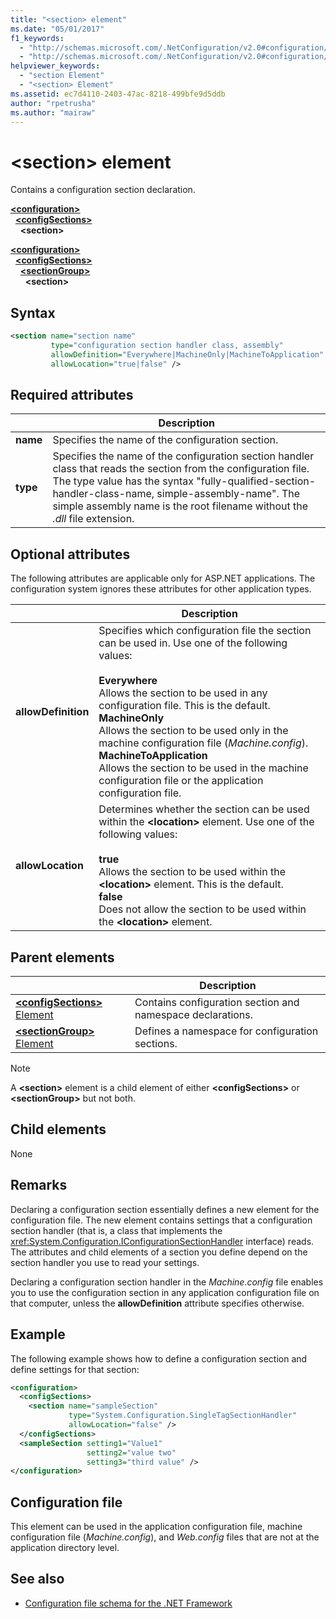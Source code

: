 ```yaml
---
title: "<section> element"
ms.date: "05/01/2017"
f1_keywords: 
  - "http://schemas.microsoft.com/.NetConfiguration/v2.0#configuration/configSections/section"
  - "http://schemas.microsoft.com/.NetConfiguration/v2.0#configuration/configSections/sectionGroup/section"
helpviewer_keywords: 
  - "section Element"
  - "<section> Element"
ms.assetid: ec7d4110-2403-47ac-8218-499bfe9d5ddb
author: "rpetrusha"
ms.author: "mairaw"
---
```


# \<section> element

Contains a configuration section declaration.

[**\<configuration>**](configuration-element.md)   
&nbsp;&nbsp;[**\<configSections>**](configsections-element-for-configuration.md)   
&nbsp;&nbsp;&nbsp;&nbsp;**\<section>**

[**\<configuration>**](configuration-element.md)   
&nbsp;&nbsp;[**\<configSections>**](configsections-element-for-configuration.md)   
&nbsp;&nbsp;&nbsp;&nbsp;[**\<sectionGroup>**](sectiongroup-element-for-configsections.md)   
&nbsp;&nbsp;&nbsp;&nbsp;&nbsp;&nbsp;**\<section>**

## Syntax

```xml
<section name="section name"
         type="configuration section handler class, assembly"
         allowDefinition="Everywhere|MachineOnly|MachineToApplication" 
         allowLocation="true|false" />
```

## Required attributes

|           | Description |
| --------- | ----------- |
| **name**  | Specifies the name of the configuration section. |
| **type**  | Specifies the name of the configuration section handler class that reads the section from the configuration file. The type value has the syntax "fully-qualified-section-handler-class-name, simple-assembly-name". The simple assembly name is the root filename without the *.dll* file extension. |

## Optional attributes

The following attributes are applicable only for ASP.NET applications. The configuration system ignores these attributes for other application types.

|                     | Description |
| ------------------- | ----------- |
| **allowDefinition** | Specifies which configuration file the section can be used in. Use one of the following values:<br><br>**Everywhere**<br>Allows the section to be used in any configuration file. This is the default.<br>**MachineOnly**<br>Allows the section to be used only in the machine configuration file (*Machine.config*).<br>**MachineToApplication**<br>Allows the section to be used in the machine configuration file or the application configuration file. |
| **allowLocation**   | Determines whether the section can be used within the **\<location>** element. Use one of the following values:<br><br>**true**<br>Allows the section to be used within the **\<location>** element. This is the default.<br>**false**<br>Does not allow the section to be used within the **\<location>** element. |

## Parent elements

|     | Description |
| --- | ----------- |
| [**\<configSections>** Element](configsections-element-for-configuration.md) | Contains configuration section and namespace declarations. |
| [**\<sectionGroup>** Element](sectiongroup-element-for-configsections.md) | Defines a namespace for configuration sections. |

> [!NOTE]
> A **\<section>** element is a child element of either **\<configSections>** or **\<sectionGroup>** but not both.

## Child elements

None

## Remarks

Declaring a configuration section essentially defines a new element for the configuration file. The new element contains settings that a configuration section handler (that is, a class that implements the <xref:System.Configuration.IConfigurationSectionHandler> interface) reads. The attributes and child elements of a section you define depend on the section handler you use to read your settings.

Declaring a configuration section handler in the *Machine.config* file enables you to use the configuration section in any application configuration file on that computer, unless the **allowDefinition** attribute specifies otherwise.

## Example

The following example shows how to define a configuration section and define settings for that section:

```xml
<configuration>
  <configSections>
    <section name="sampleSection"
             type="System.Configuration.SingleTagSectionHandler" 
             allowLocation="false" />
  </configSections>
  <sampleSection setting1="Value1" 
                 setting2="value two" 
                 setting3="third value" />
</configuration>
```

## Configuration file

This element can be used in the application configuration file, machine configuration file (*Machine.config*), and *Web.config* files that are not at the application directory level.

## See also

- [Configuration file schema for the .NET Framework](index.md)

